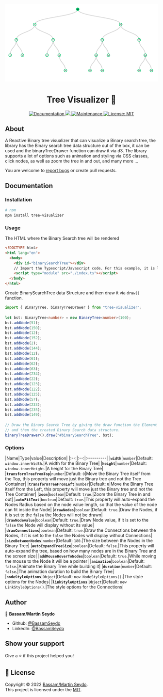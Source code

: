 
#
![Binary Tree](./src/assets/binary-search-tree.png)

<h1 align="center"> Tree Visualizer 👋</h1>
<p align="center">
  <a href="https://github.com/seydobassam/tree-visualizer#readme#options" target="_blank">
    <img alt="Documentation" src="https://img.shields.io/badge/Reactive%3F-Yes-green" />
  </a>
  <a href="http://www.typescriptlang.org/" target="_blank">
    <img src="https://img.shields.io/github/languages/top/seydobassam/tree-visualizer?style=flat-square" />
  </a>
  <a href="https://github.com/seydobassam/tree-visualizer/issues" target="_blank">
    <img alt="Maintenance" src="https://img.shields.io/github/issues/seydobassam/tree-visualizer" />
  </a>
  <a href="https://github.com/seydobassam/binary-tree/blob/master/LICENSE" target="_blank">
    <img alt="License: MIT" src="https://img.shields.io/github/license/seydobassam/tree-visualizer?style=flat-square"/>
  </a>
</p>

## About

A Reactive Binary tree visualizer that can visualize a Binary search tree, the library has the Binary search tree data structure out of the box, it can be used and the binaryTreeDrawer function can draw it via d3.  The library supports a lot of options such as animation and styling via CSS classes, click nodes, as well as zoom the tree in and out, and many more ...

You are welcome to [report bugs](https://github.com/seydobassam/tree-visualizer/issues) or create pull requests. 

## Documentation

### Installation

```sh
# npm
npm install tree-visualizer
```

### Usage

The HTML where the Binary Search tree will be rendered

```html
<!DOCTYPE html>
<html lang="en">
  <body>
    <div id="binarySearchTree"></div>
    // Import the Typescript/Javascript code. For this example, it is located in the index.ts file.
    <script type="module" src="./index.ts"></script>
  </body>
</html>

```

Create BinarySearchTree data Structure and then draw it via  `draw()` function.

```ts
import { BinaryTree, binaryTreeDrawer } from "tree-visualizer";

let bst: BinaryTree<number> = new BinaryTree<number>(100);
bst.addNode(51);
bst.addNode(150);
bst.addNode(12);
bst.addNode(152);
bst.addNode(2);
bst.addNode(144);
bst.addNode(12);
bst.addNode(61);
bst.addNode(62);
bst.addNode(63);
bst.addNode(234);
bst.addNode(22);
bst.addNode(123);
bst.addNode(122);
bst.addNode(125);
bst.addNode(57);
bst.addNode(233);
bst.addNode(235);
bst.addNode(149);

// Draw the Binary Search Tree by giving the draw function the Element Id where the Binary Search tree will render 
// and then the created Binary Search data structure.
binaryTreeDrawer().draw("#binarySearchTree", bst);
```

### Options

|Name|Type|value|Description|
|:--:|:--:|:----------|
|**`width`**|`number`|Default: `window.innerWidth`.|A width for the Binary Tree|
|**`height`**|`number`|Default: `window.innerHeight`.|A height for the Binary Tree|
|**`transformTreeFromTop`**|`number`|Default: `0`|Move the Binary Tree itself from the Top, this property will move just the Binary tree and not the Tree Container|
|**`transformTreeFromLeft`**|`number`|Default: `0`|Move the Binary Tree itself from the Left, this property will move just the Binary tree and not the Tree Container|
|**`zoom`**|`boolean`|Default: `true`.|Zoom the Binary Tree in and out|
|**`autoFitText`**|`boolean`|Default: `true`.|This property will auto-expand the Nodes Radius based on the node value length, so that the value of the node can fit inside the Node|
|**`drawNodes`**|`boolean`|Default: `true`.|Draw the Nodes, if it is set to the `false` the Nodes will not be drawn|
|**`drawNodevalue`**|`boolean`|Default: `true`.|Draw Node value, if it is set to the `false` the Node will display without its value|
|**`drawConnections`**|`boolean`|Default: `true`.|Draw the Connections between the Nodes, if it is set to the `false` the Nodes will display without Connections|
|**`sizeBetweenNodes`**|`number`|Default: `180`.|The size between the Nodes in the Binary Tree|
|**`autoExpandTreeSize`**|`boolean`|Default: `false`.|This property will auto-expand the tree, based on how many nodes are in the Binary Tree and the screen size|
|**`addMouseHoverToNodes`**|`boolean`|Default: `true`.|While moving the mouse to the Node it will be a pointer|
|**`animation`**|`boolean`|Default: `false`.|Animate the Binary Tree while building it|
|**`duration`**|`number`|Default: `false`.|The animation duration to build the Binary Tree|
|**`nodeStyleOptions`**|`Object`|Default: `new NodeStyleOptions()`.|The style options for the Nodes|
|**`linkStyleOptions`**|`Object`|Default: `new LinkStyleOptions()`.|The style options for the Connections|
## Author

👤 **Bassam/Martin Seydo**

- Github: [@BassamSeydo](https://github.com/seydobassam)
- LinkedIn: [@BassamSeydo](https://linkedin.com/in/bassam-seydo-3a887a150/)

## Show your support

Give a ⭐️ if this project helped you!

## 📝 License

Copyright © 2022 [Bassam/Martin Seydo](https://github.com/seydobassam).<br />
This project is licensed under the [MIT](https://github.com/seydobassam/tree-visualizer/blob/master/LICENSE).